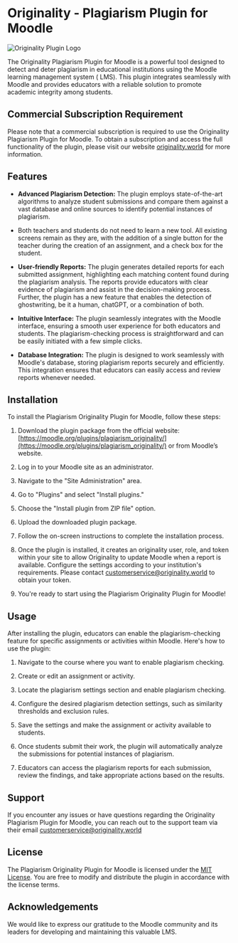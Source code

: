 # Originality - Plagiarism Plugin for Moodle

![Originality Plugin Logo](https://originality.co.il/images/logo.png)

The Originality Plagiarism Plugin for Moodle is a powerful tool designed to detect and deter plagiarism in educational institutions using the Moodle learning management system (
LMS). This plugin integrates seamlessly with Moodle and provides educators with a reliable solution to promote academic integrity among students.

## Commercial Subscription Requirement

Please note that a commercial subscription is required to use the Originality Plagiarism Plugin for Moodle. To obtain a subscription and access the full functionality of the
plugin, please visit our website [originality.world](https://originality.world/) for more information.

## Features

- **Advanced Plagiarism Detection:** The plugin employs state-of-the-art algorithms to analyze student submissions and compare them against a vast database and online sources to
  identify potential instances of plagiarism.

- Both teachers and students do not need to learn a new tool. All existing screens remain as they are, with the addition of a single button for the teacher during the creation of
  an assignment, and a check box for the student.

- **User-friendly Reports:** The plugin generates detailed reports for each submitted assignment, highlighting each matching content found during the plagiarism analysis. The
  reports provide educators with clear evidence of plagiarism and assist in the decision-making process. Further, the plugin has a new feature that enables the detection of
  ghostwriting, be it a human, chatGPT, or a combination of both.

- **Intuitive Interface:** The plugin seamlessly integrates with the Moodle interface, ensuring a smooth user experience for both educators and students. The plagiarism-checking
  process is straightforward and can be easily initiated with a few simple clicks.

- **Database Integration:** The plugin is designed to work seamlessly with Moodle's database, storing plagiarism reports securely and efficiently. This integration ensures that
  educators can easily access and review reports whenever needed.

## Installation

To install the Plagiarism Originality Plugin for Moodle, follow these steps:

1. Download the plugin package from the official website: [https://moodle.org/plugins/plagiarism_originality/](https://moodle.org/plugins/plagiarism_originality/) or from Moodle’s
   website.

2. Log in to your Moodle site as an administrator.

3. Navigate to the "Site Administration" area.

4. Go to "Plugins" and select "Install plugins."

5. Choose the "Install plugin from ZIP file" option.

6. Upload the downloaded plugin package.

7. Follow the on-screen instructions to complete the installation process.

8. Once the plugin is installed, it creates an originality user, role, and token within your site to allow Originality to update Moodle when a report is available. Configure the
   settings according to your institution's requirements. Please contact [customerservice@originality.world](mailto:customerService@originality.world]) to obtain your token.

9. You're ready to start using the Plagiarism Originality Plugin for Moodle!

## Usage

After installing the plugin, educators can enable the plagiarism-checking feature for specific assignments or activities within Moodle. Here's how to use the plugin:

1. Navigate to the course where you want to enable plagiarism checking.

2. Create or edit an assignment or activity.

3. Locate the plagiarism settings section and enable plagiarism checking.

4. Configure the desired plagiarism detection settings, such as similarity thresholds and exclusion rules.

5. Save the settings and make the assignment or activity available to students.

6. Once students submit their work, the plugin will automatically analyze the submissions for potential instances of plagiarism.

7. Educators can access the plagiarism reports for each submission, review the findings, and take appropriate actions based on the results.

## Support

If you encounter any issues or have questions regarding the Originality Plagiarism Plugin for Moodle, you can reach out to the support team via their
email [customerservice@originality.world](customerservice@originality.world)

## License

The Plagiarism Originality Plugin for Moodle is licensed under the [MIT License](https://opensource.org/licenses/MIT).
You are free to modify and distribute the plugin in accordance with the license terms.

## Acknowledgements

We would like to express our gratitude to the Moodle community and its leaders for developing and maintaining this valuable LMS.